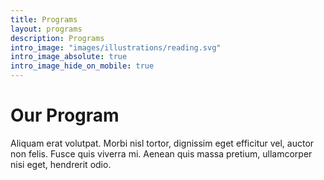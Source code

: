 ```yaml
---
title: Programs
layout: programs
description: Programs
intro_image: "images/illustrations/reading.svg"
intro_image_absolute: true
intro_image_hide_on_mobile: true
---
```


# Our Program

Aliquam erat volutpat. Morbi nisl tortor, dignissim eget efficitur vel, auctor non felis. Fusce quis viverra mi. Aenean quis massa pretium, ullamcorper nisi eget, hendrerit odio.
